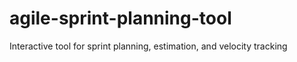 # agile-sprint-planning-tool
Interactive tool for sprint planning, estimation, and velocity tracking
